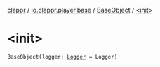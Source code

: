 [clappr](../../index.md) / [io.clappr.player.base](../index.md) / [BaseObject](index.md) / [&lt;init&gt;](./-init-.md)

# &lt;init&gt;

`BaseObject(logger: `[`Logger`](../../io.clappr.player.log/-logger/index.md)` = Logger)`
